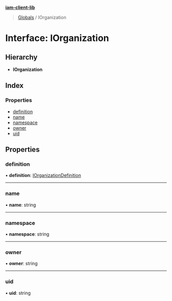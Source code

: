 **[iam-client-lib](../README.md)**

> [Globals](../globals.md) / IOrganization

# Interface: IOrganization

## Hierarchy

* **IOrganization**

## Index

### Properties

* [definition](iorganization.md#definition)
* [name](iorganization.md#name)
* [namespace](iorganization.md#namespace)
* [owner](iorganization.md#owner)
* [uid](iorganization.md#uid)

## Properties

### definition

•  **definition**: [IOrganizationDefinition](iorganizationdefinition.md)

___

### name

•  **name**: string

___

### namespace

•  **namespace**: string

___

### owner

•  **owner**: string

___

### uid

•  **uid**: string
